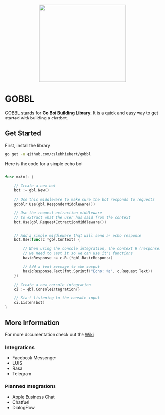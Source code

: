 <p align="center">
  <img width="282" height="250" src="https://user-images.githubusercontent.com/16126072/49407072-054f5e80-f71d-11e8-82a5-2f867d031cfd.png">
</p>

# GOBBL

GOBBL stands for **Go Bot Building Library**. It is a quick and easy way to get started with building a chatbot.

## Get Started

First, install the library

```bash
go get -u github.com/calebhiebert/gobbl
```

Here is the code for a simple echo bot

```go

func main() {

	// Create a new bot
	bot := gbl.New()
	
	// Use this middleware to make sure the bot responds to requests 
	gobblr.Use(gbl.ResponderMiddleware())

	// Use the request extraction middleware
	// to extract what the user has said from the context
	bot.Use(gbl.RequestExtractionMiddleware())


	// Add a simple middleware that will send an echo response
	bot.Use(func(c *gbl.Context) {

		// When using the console integration, the context R (response) object
		// we need to cast it so we can use it's functions
		basicResponse := c.R.(*gbl.BasicResponse)

		// Add a text message to the output
		basicResponse.Text(fmt.Sprintf("Echo: %s", c.Request.Text))
	})

	// Create a new console integration
	ci := gbl.ConsoleIntegration{}

	// Start listening to the console input
	ci.Listen(bot)
}
```

## More Information

For more documentation check out the [Wiki](https://github.com/calebhiebert/gobbl/wiki)

### Integrations

- Facebook Messenger
- LUIS
- Rasa
- Telegram

### Planned Integrations

- Apple Business Chat
- Chatfuel
- DialogFlow
